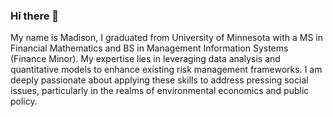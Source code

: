 ### Hi there 👋

My name is Madison, I graduated from University of Minnesota with a MS in Financial Mathematics and BS in Management Information Systems (Finance Minor).
My expertise lies in leveraging data analysis and quantitative models to enhance existing risk management frameworks. I am deeply passionate about applying these skills to address pressing social issues, particularly in the realms of environmental economics and public policy.

<!--
**MadisonMLi/MadisonMLi** is a ✨ _special_ ✨ repository because its `README.md` (this file) appears on your GitHub profile.

Here are some ideas to get you started:

- 🔭 I’m currently working on ...
- 🌱 I’m currently learning ...
- 👯 I’m looking to collaborate on ...
- 🤔 I’m looking for help with ...
- 💬 Ask me about ...
- 📫 How to reach me: ...
- 😄 Pronouns: ...
- ⚡ Fun fact: ...
-->
